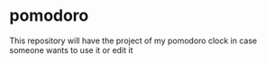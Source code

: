 # pomodoro
This repository will have the project of my pomodoro clock in case someone wants to use it or edit it
